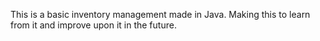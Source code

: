 This is a basic inventory management made in Java. Making this to learn from it and improve upon it in the future.
